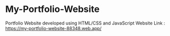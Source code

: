 # My-Portfolio-Website
Portfolio Website developed using HTML/CSS and JavaScript
Website Link : https://my-portfolio-website-88348.web.app/
